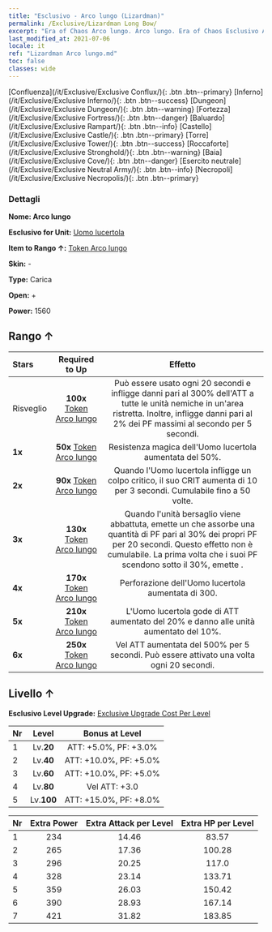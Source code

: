 ```yaml
---
title: "Esclusivo - Arco lungo (Lizardman)"
permalink: /Exclusive/Lizardman Long Bow/
excerpt: "Era of Chaos Arco lungo. Arco lungo. Era of Chaos Esclusivo Arco lungo. Uomo lucertola Esclusivo."
last_modified_at: 2021-07-06
locale: it
ref: "Lizardman Arco lungo.md"
toc: false
classes: wide
---
```

 [Confluenza](/it/Exclusive/Exclusive Conflux/){: .btn .btn--primary} [Inferno](/it/Exclusive/Exclusive Inferno/){: .btn .btn--success} [Dungeon](/it/Exclusive/Exclusive Dungeon/){: .btn .btn--warning} [Fortezza](/it/Exclusive/Exclusive Fortress/){: .btn .btn--danger} [Baluardo](/it/Exclusive/Exclusive Rampart/){: .btn .btn--info} [Castello](/it/Exclusive/Exclusive Castle/){: .btn .btn--primary} [Torre](/it/Exclusive/Exclusive Tower/){: .btn .btn--success} [Roccaforte](/it/Exclusive/Exclusive Stronghold/){: .btn .btn--warning} [Baia](/it/Exclusive/Exclusive Cove/){: .btn .btn--danger} [Esercito neutrale](/it/Exclusive/Exclusive Neutral Army/){: .btn .btn--info} [Necropoli](/it/Exclusive/Exclusive Necropolis/){: .btn .btn--primary} 

### Dettagli
 **Nome: Arco lungo** 

 **Esclusivo for Unit:** [Uomo lucertola](/it/units/Lizardman/) 

 **Item to Rango ↑:** [Token Arco lungo](/ItemsIT/con_914/)

 **Skin:** -

 **Type:** Carica

 **Open:** +

 **Power:** 1560

## Rango ↑

  |     Stars    |  Required to Up | Effetto |
  |:-------------|:---------------:|:---------------:|
  |  Risveglio  | **100x** [Token Arco lungo](/ItemsIT/con_914/) | <Predatore selvaggio> Può essere usato ogni 20 secondi e infligge danni pari al 300% dell'ATT a tutte le unità nemiche in un'area ristretta. Inoltre, infligge danni pari al 2% dei PF massimi al secondo per 5 secondi. |
  | **1x** <i class="fas fa-star"/> | **50x** [Token Arco lungo](/ItemsIT/con_914/) | Resistenza magica dell'Uomo lucertola aumentata del 50%. |
  | **2x** <i class="fas fa-star"/> | **90x** [Token Arco lungo](/ItemsIT/con_914/) | Quando l'Uomo lucertola infligge un colpo critico, il suo CRIT aumenta di 10 per 3 secondi. Cumulabile fino a 50 volte. |
  | **3x** <i class="fas fa-star"/> | **130x** [Token Arco lungo](/ItemsIT/con_914/) | Quando l'unità bersaglio viene abbattuta, emette un <Miasma pestilenziale> che assorbe una quantità di PF pari al 30% dei propri PF per 20 secondi. Questo effetto non è cumulabile. La prima volta che i suoi PF scendono sotto il 30%, emette <Miasma pestilenziale>. |
  | **4x** <i class="fas fa-star"/> | **170x** [Token Arco lungo](/ItemsIT/con_914/) | Perforazione dell'Uomo lucertola aumentata di 300. |
  | **5x** <i class="fas fa-star"/> | **210x** [Token Arco lungo](/ItemsIT/con_914/) | L'Uomo lucertola gode di ATT aumentato del 20% e danno alle unità aumentato del 10%. |
  | **6x** <i class="fas fa-star"/> | **250x** [Token Arco lungo](/ItemsIT/con_914/) | <Sfogo selvaggio> Vel ATT aumentata del 500% per 5 secondi. Può essere attivato una volta ogni 20 secondi. |


## Livello ↑
 **Esclusivo Level Upgrade:** [Exclusive Upgrade Cost Per Level](/Exclusive/ExclusiveUpgradeCostPerLevel/)

  |  Nr  |   Level  | Bonus at Level |
  |:-----|:--------:|:--------------:|
  | 1 | Lv.**20** | ATT: +5.0%, PF: +3.0% |
  | 2 | Lv.**40** | ATT: +10.0%, PF: +5.0% |
  | 3 | Lv.**60** | ATT: +10.0%, PF: +5.0% |
  | 4 | Lv.**80** | Vel ATT: +3.0 |
  | 5 | Lv.**100** | ATT: +15.0%, PF: +8.0% |


  |  Nr  |  Extra Power | Extra Attack per Level | Extra HP per Level |
  |:-----|:--------:|:--------:|:--------:|
  | 1 | 234 | 14.46 | 83.57 |
  | 2 | 265 | 17.36 | 100.28 |
  | 3 | 296 | 20.25 | 117.0 |
  | 4 | 328 | 23.14 | 133.71 |
  | 5 | 359 | 26.03 | 150.42 |
  | 6 | 390 | 28.93 | 167.14 |
  | 7 | 421 | 31.82 | 183.85 |


